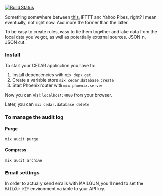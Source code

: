 [![Build Status](https://travis-ci.org/openhealthcare/cedar.svg?branch=master)](https://travis-ci.org/openhealthcare/cedar)

Something somewhere between [this](http://xkcd.com/518/), IFTTT and Yahoo Pipes, right? I mean eventually, not right now. And more the former than the latter.


To be easy to create rules, easy to tie them together and take data from the local data you’ve got, as well as potentially external sources. JSON in, JSON out.

### Install

To start your CEDAR application you have to:

1. Install dependencies with `mix deps.get`
2. Create a variable store `mix cedar.database create`
3. Start Phoenix router with `mix phoenix.server`

Now you can visit `localhost:4000` from your browser.

Later, you can `mix cedar.database delete`


### To manage the audit log

#### Purge

```mix audit purge```

#### Compress

```mix audit archive```

### Email settings

In order to actually send emails with MAILGUN, you'll need to set the
```MAILGUN_KEY``` environment variable to your API key.
